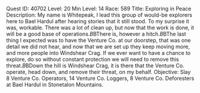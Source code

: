 Quest ID: 40702
Level: 20
Min Level: 14
Race: 589
Title: Exploring in Peace
Description: My name is Whitepeak, I lead this group of would-be explorers here to Bael Hardul after hearing stories that it still stood. To my surprise it was, workable. There was a lot of clean up, but now that the work is done, it will be a good base of operations.$B$BThere is, however a hitch.$B$BThe last thing I expected was to have the Venture Co. at our doorstep, that was one detail we did not hear, and now that we are set up they keep moving more, and more people into Windshear Crag. If we ever want to have a chance to explore, do so without constant protection we will need to remove this threat.$B$BDown the hill is Windshear Crag, it is there that the Venture Co. operate, head down, and remove their threat, on my behalf.
Objective: Slay 8 Venture Co. Operators, 14 Venture Co. Loggers, 8 Venture Co. Deforesters at Bael Hardul in Stonetalon Mountains.

